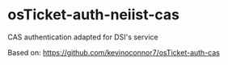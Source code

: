 # osTicket-auth-neiist-cas
CAS authentication adapted for DSI's service

Based on: https://github.com/kevinoconnor7/osTicket-auth-cas
